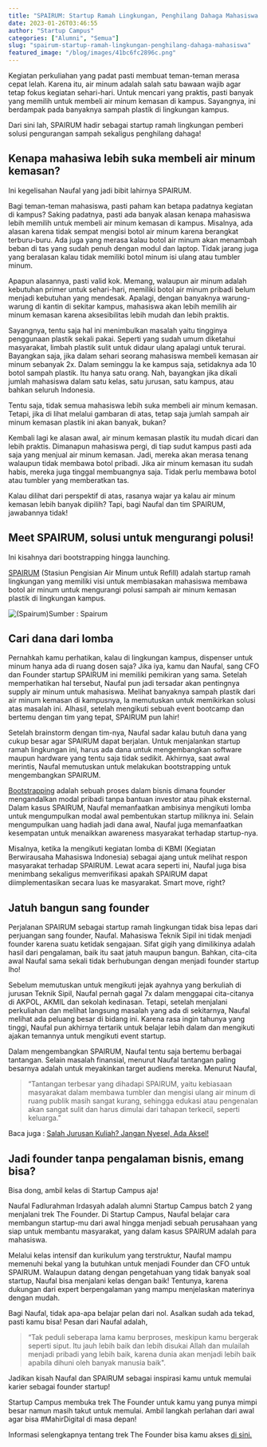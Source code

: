 ```yaml
---
title: "SPAIRUM: Startup Ramah Lingkungan, Penghilang Dahaga Mahasiswa!"
date: 2023-01-26T03:46:55
author: "Startup Campus"
categories: ["Alumni", "Semua"]
slug: "spairum-startup-ramah-lingkungan-penghilang-dahaga-mahasiswa"
featured_image: "/blog/images/41bc6fc2896c.png"
---
```


Kegiatan perkuliahan yang padat pasti membuat teman-teman merasa cepat lelah. Karena itu, air minum adalah salah satu bawaan wajib agar tetap fokus kegiatan sehari-hari. Untuk mencari yang praktis, pasti banyak yang memilih untuk membeli air minum kemasan di kampus. Sayangnya, ini berdampak pada banyaknya sampah plastik di lingkungan kampus.

Dari sini lah, SPAIRUM hadir sebagai startup ramah lingkungan pemberi solusi pengurangan sampah sekaligus penghilang dahaga!

## Kenapa mahasiwa lebih suka membeli air minum kemasan?

Ini kegelisahan Naufal yang jadi bibit lahirnya SPAIRUM.

Bagi teman-teman mahasiswa, pasti paham kan betapa padatnya kegiatan di kampus? Saking padatnya, pasti ada banyak alasan kenapa mahasiswa lebih memilih untuk membeli air minum kemasan di kampus. Misalnya, ada alasan karena tidak sempat mengisi botol air minum karena berangkat terburu-buru. Ada juga yang merasa kalau botol air minum akan menambah beban di tas yang sudah penuh dengan modul dan laptop. Tidak jarang juga yang beralasan kalau tidak memiliki botol minum isi ulang atau tumbler minum.

Apapun alasannya, pasti valid kok. Memang, walaupun air minum adalah kebutuhan primer untuk sehari-hari, memiliki botol air minum pribadi belum menjadi kebutuhan yang mendesak. Apalagi, dengan banyaknya warung-warung di kantin di sekitar kampus, mahasiswa akan lebih memilih air minum kemasan karena aksesibilitas lebih mudah dan lebih praktis.

Sayangnya, tentu saja hal ini menimbulkan masalah yaitu tingginya penggunaan plastik sekali pakai. Seperti yang sudah umum diketahui masyarakat, limbah plastik sulit untuk didaur ulang apalagi untuk terurai. Bayangkan saja, jika dalam sehari seorang mahasiswa membeli kemasan air minum sebanyak 2x. Dalam seminggu Ia ke kampus saja, setidaknya ada 10 botol sampah plastik. Itu hanya satu orang. Nah, bayangkan jika dikali jumlah mahasiswa dalam satu kelas, satu jurusan, satu kampus, atau bahkan seluruh Indonesia.

Tentu saja, tidak semua mahasiswa lebih suka membeli air minum kemasan. Tetapi, jika di lihat melalui gambaran di atas, tetap saja jumlah sampah air minum kemasan plastik ini akan banyak, bukan?

Kembali lagi ke alasan awal, air minum kemasan plastik itu mudah dicari dan lebih praktis. Dimanapun mahasiswa pergi, di tiap sudut kampus pasti ada saja yang menjual air minum kemasan. Jadi, mereka akan merasa tenang walaupun tidak membawa botol pribadi. Jika air minum kemasan itu sudah habis, mereka juga tinggal membuangnya saja. Tidak perlu membawa botol atau tumbler yang memberatkan tas.

Kalau dilihat dari perspektif di atas, rasanya wajar ya kalau air minum kemasan lebih banyak dipilih? Tapi, bagi Naufal dan tim SPAIRUM, jawabannya tidak!

## Meet SPAIRUM, solusi untuk mengurangi polusi!

Ini kisahnya dari bootstrapping hingga launching.

[SPAIRUM](https://spairum.my.id/) (Stasiun Pengisian Air Minum untuk Refill) adalah startup ramah lingkungan yang memiliki visi untuk membiasakan mahasiswa membawa botol air minum untuk mengurangi polusi sampah air minum kemasan plastik di lingkungan kampus.

![(Spairum)](/uploads/2023/01/Untitled-design-3.png)Sumber : Spairum 

## Cari dana dari lomba

Pernahkah kamu perhatikan, kalau di lingkungan kampus, dispenser untuk minum hanya ada di ruang dosen saja? Jika iya, kamu dan Naufal, sang CFO dan Founder startup SPAIRUM ini memiliki pemikiran yang sama. Setelah memperhatikan hal tersebut, Naufal pun jadi tersadar akan pentingnya supply air minum untuk mahasiswa. Melihat banyaknya sampah plastik dari air minum kemasan di kampusnya, Ia memutuskan untuk memikirkan solusi atas masalah ini. Alhasil, setelah mengikuti sebuah event bootcamp dan bertemu dengan tim yang tepat, SPAIRUM pun lahir!

Setelah brainstorm dengan tim-nya, Naufal sadar kalau butuh dana yang cukup besar agar SPAIRUM dapat berjalan. Untuk menjalankan startup ramah lingkungan ini, harus ada dana untuk mengembangkan software maupun hardware yang tentu saja tidak sedikit. Akhirnya, saat awal merintis, Naufal memutuskan untuk melakukan bootstrapping untuk mengembangkan SPAIRUM.

[Bootstrapping](https://www.ekrut.com/media/bootstrapping-adalah) adalah sebuah proses dalam bisnis dimana founder mengandalkan modal pribadi tanpa bantuan investor atau pihak eksternal. Dalam kasus SPAIRUM, Naufal memanfaatkan ambisinya mengikuti lomba untuk mengumpulkan modal awal pembentukan startup miliknya ini. Selain mengumpulkan uang hadiah jadi dana awal, Naufal juga memanfaatkan kesempatan untuk menaikkan awareness masyarakat terhadap startup-nya.

Misalnya, ketika Ia mengikuti kegiatan lomba di KBMI (Kegiatan Berwirausaha Mahasiswa Indonesia) sebagai ajang untuk melihat respon masyarakat terhadap SPAIRUM. Lewat acara seperti ini, Naufal juga bisa menimbang sekaligus memverifikasi apakah SPAIRUM dapat diimplementasikan secara luas ke masyarakat. Smart move, right?

## Jatuh bangun sang founder

Perjalanan SPAIRUM sebagai startup ramah lingkungan tidak bisa lepas dari perjuangan sang founder, Naufal. Mahasiswa Teknik Sipil ini tidak menjadi founder karena suatu ketidak sengajaan. Sifat gigih yang dimilikinya adalah hasil dari pengalaman, baik itu saat jatuh maupun bangun. Bahkan, cita-cita awal Naufal sama sekali tidak berhubungan dengan menjadi founder startup lho!

Sebelum memutuskan untuk mengikuti jejak ayahnya yang berkuliah di jurusan Teknik Sipil, Naufal pernah gagal 7x dalam menggapai cita-citanya di AKPOL, AKMIL dan sekolah kedinasan. Tetapi, setelah menjalani perkuliahan dan melihat langsung masalah yang ada di sekitarnya, Naufal melihat ada peluang besar di bidang ini. Karena rasa ingin tahunya yang tinggi, Naufal pun akhirnya tertarik untuk belajar lebih dalam dan mengikuti ajakan temannya untuk mengikuti event startup.

Dalam mengembangkan SPAIRUM, Naufal tentu saja bertemu berbagai tantangan. Selain masalah finansial, menurut Naufal tantangan paling besarnya adalah untuk meyakinkan target audiens mereka. Menurut Naufal,

> “Tantangan terbesar yang dihadapi SPAIRUM, yaitu kebiasaan masyarakat dalam membawa tumbler dan mengisi ulang air minum di ruang publik masih sangat kurang, sehingga edukasi atau pengenalan akan sangat sulit dan harus dimulai dari tahapan terkecil, seperti keluarga.”

Baca juga : [Salah Jurusan Kuliah? Jangan Nyesel, Ada Aksel!](https://startupcampus.id/blog/salah-jurusan-kuliah-jangan-nyesel-ada-aksel/)

## Jadi founder tanpa pengalaman bisnis, emang bisa?

Bisa dong, ambil kelas di Startup Campus aja!

Naufal Fadlurahman Irdasyah adalah alumni Startup Campus batch 2 yang menjalani trek The Founder. Di Startup Campus, Naufal belajar cara membangun startup-mu dari awal hingga menjadi sebuah perusahaan yang siap untuk membantu masyarakat, yang dalam kasus SPAIRUM adalah para mahasiswa.

Melalui kelas intensif dan kurikulum yang terstruktur, Naufal mampu memenuhi bekal yang Ia butuhkan untuk menjadi Founder dan CFO untuk SPAIRUM. Walaupun datang dengan pengetahuan yang tidak banyak soal startup, Naufal bisa menjalani kelas dengan baik! Tentunya, karena dukungan dari expert berpengalaman yang mampu menjelaskan materinya dengan mudah.

Bagi Naufal, tidak apa-apa belajar pelan dari nol. Asalkan sudah ada tekad, pasti kamu bisa! Pesan dari Naufal adalah,

> “Tak peduli seberapa lama kamu berproses, meskipun kamu bergerak seperti siput. ltu jauh lebih baik dan lebih disukai Allah dan mulailah menjadi pribadi yang lebih baik, karena dunia akan menjadi lebih baik apabila dihuni oleh banyak manusia baik".

Jadikan kisah Naufal dan SPAIRUM sebagai inspirasi kamu untuk memulai karier sebagai founder startup!

Startup Campus membuka trek The Founder untuk kamu yang punya mimpi besar namun masih takut untuk memulai. Ambil langkah perlahan dari awal agar bisa #MahirDigital di masa depan!

Informasi selengkapnya tentang trek The Founder bisa kamu akses [di sini.](https://startupcampus.id/track/the-founder)